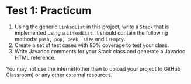 # Test 1: Practicum

1. Using the generic `LinkedList` in this project, write a `Stack` that is implemented using a `LinkedList`. It should contain the following methods: `push, pop, peek, size` and `isEmpty`.
2. Create a set of test cases with 80% coverage to test your class.
3. Write Javadoc comments for your Stack class and generate a Javadoc HTML reference. 

 You may not use the internet(other than to upload your project to GitHub Classroom) or any other external resources. 
